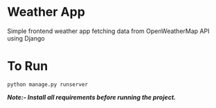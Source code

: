 # Weather App
Simple frontend weather app fetching data from OpenWeatherMap API using Django 

# To Run
`python manage.py runserver`

**_Note:- Install all requirements before running the project._**
